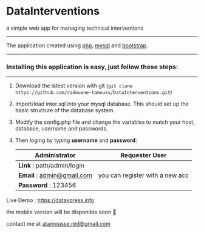 # DataInterventions 
a simple web app for managing technical interventions



- - - -

The application created  using [php](http:php.net), [mysql](https://www.mysql.com) and [bootstrap](http://getbootstrap.com).



****



### Installing this application is easy, just follow these steps:
****


1. Download the latest version with git (`git clone https://github.com/radouane-tamouss/DataInterventions.git`)

2. Import/load inter.sql into your mysql database. This should set up the basic structure of the database system.

3. Modify the config.php file and change the variables to match your host, database, username and passwords.

5. Then loging by typing **username** and **password**:


   Administrator                    |  Requester User                    |
   ---------------------------------| -----------------------------------|
   **Link**     : path/admin/login  |
   **Email**    : admin@gmail.com   |    you can register with a new acc |
   **Password** : 123456            |                                    | 

Live Demo : https://dataxpress.info

the mobile version will be disponible soon 🧐

contact me at atamousse.red@gmail.com
